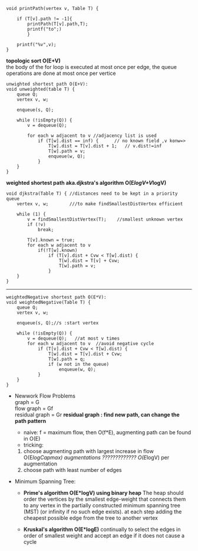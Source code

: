 ```
void printPath(vertex v, Table T) {

	if (T[v].path != -1]{
		printPath(T[v].path,T);
		printf("to";)
		}

	printf("%v",v); 
}
```


**topologic sort O(E+V)**  
the body of the for loop is executed at most once per edge, 
the queue operations are done at most once per vertice

```
unwighted shortest path O(E+V):
void unweighted(table T) {
	queue Q;
	vertex v, w;

	enqueue(s, Q);

	while (!isEmpty(Q)) {
		v = dequeue(Q);

		for each w adjacent to v //adjacency list is used
			if (T[w].dist == inf) {      // no known field ,v konw=>
				T[w].dist = T[v].dist + 1;   // v.dist!=inf				
				T[w].path = v;
				enqueue(w, Q);
			}
	}
}
```

**weighted shortest path aka.djkstra's algorithm  O(E*logV+V*logV)**

```
void djkstra(Table T) { //distances need to be kept in a priority queue 
	vertex v, w;        ///to make findSmallestDistVertex efficient

	while (1) {
		v = findSmallestDistVertex(T);    //smallest unknown vertex
		if (!v)
			break;

		T[v].known = true;
		for each w adjacent to v
			if(!T[w].known)
				if (T[v].dist + Cvw < T[w].dist) {
					T[w].dist = T[v] + Cvw;
					T[w].path = v;
				}
	}
}
```
---
```
weightedNegative shortest path O(E*V):
void weightedNegative(Table T) {
	queue Q;
	vertex v, w;

	enqueue(s, Q);//s :start vertex

	while (!isEmpty(Q)) {
		v = dequeue(Q);   //at most v times 
		for each w adjacent to v  //avoid negative cycle
			if (T[v].dist + Cvw < T[w].dist) {
				T[w].dist = T[v].dist + Cvw;
				T[w].path = q;
				if (w not in the queue)
					enqueue(w, Q);
			}
	}
}
```

- Newwork Flow Problems  
graph = G   
flow graph = Gf  
residual graph = Gr 
**residual graph : find new path, can change the path pattern** 
    - naive: 
    f = maximum flow, then O(f*E), augmenting path can be found in O(E) 
    - tricking: 
	1. choose augmenting path with largest increase in flow 
	O(E*logCapmax) augmentations ?????????????  O(E*logV) per augmentation 
	2. choose path with least number of edges


- Minimum Spanning Tree: 
    - **Prime's algorithm  O(E*logV) using binary heap** 
    The heap should order the vertices by the smallest edge-weight that connects them to 
    any vertex in the partially constructed minimum spanning tree (MST) (or infinity if no such edge exists). 
    at each step adding the cheapest possible edge from the tree to another vertex

    - **Kruskal's  algorithm  O(E*logE)** 
    continually to select the edges in order of smallest weight and accept an edge if it does not cause a cycle


